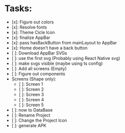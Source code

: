 # Tasks:

- [x]: Figure out colors
- [x]: Resolve fonts
- [x]: Theme Cicle Icon
- [x]: finalize AppBar
- [x]: pass hasBackButton from mainLayout to AppBar
- [x]: Home doesn't have a back button
- [ ]: Download AppBar SVGs
- [ ]: use the first svg (Probably using React Native svg)
- [ ]: make svgs visible (maybe using ts config)
- [ ]: Add all screens (Empty)
- [ ]: Figure out components
- Screens (Shape only):
  - [ ]: Screen 1
  - [ ]: Screen 2
  - [ ]: Screen 3
  - [ ]: Screen 4
  - [ ]: Screen 5
- [ ]: now to DataBase
- [ ]: Rename Project
- [ ]: Change the Project Icon
- [ ]: generate APK
